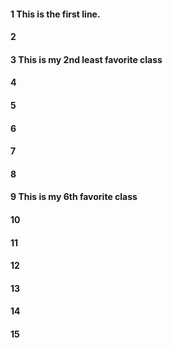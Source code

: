 #### 1 This is the first line.  
#### 2
#### 3 This is my 2nd least favorite class
#### 4
#### 5
#### 6
#### 7
#### 8
#### 9 This is my 6th favorite class
#### 10
#### 11
#### 12
#### 13
#### 14
#### 15